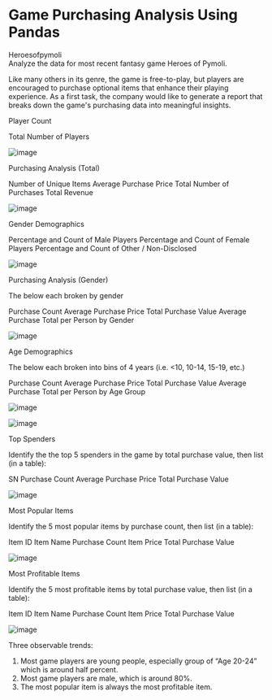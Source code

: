 # Game Purchasing Analysis Using Pandas
Heroesofpymoli    
Analyze the data for most recent fantasy game Heroes of Pymoli.

Like many others in its genre, the game is free-to-play, but players are encouraged to purchase optional items that enhance their playing experience. As a first task, the company would like to generate a report that breaks down the game's purchasing data into meaningful insights.


Player Count

Total Number of Players

![image](https://user-images.githubusercontent.com/79819331/119212275-41114680-ba85-11eb-97ce-4aab73928395.png)


Purchasing Analysis (Total)

Number of Unique Items
Average Purchase Price
Total Number of Purchases
Total Revenue

![image](https://user-images.githubusercontent.com/79819331/119212333-a06f5680-ba85-11eb-8b73-4f7ba7bd1aed.png)


Gender Demographics

Percentage and Count of Male Players
Percentage and Count of Female Players
Percentage and Count of Other / Non-Disclosed

![image](https://user-images.githubusercontent.com/79819331/119212357-c1d04280-ba85-11eb-8b6e-20e2ffd563e2.png)


Purchasing Analysis (Gender)

The below each broken by gender

Purchase Count
Average Purchase Price
Total Purchase Value
Average Purchase Total per Person by Gender

![image](https://user-images.githubusercontent.com/79819331/119212439-4b801000-ba86-11eb-8e69-7d5dab72de00.png)



Age Demographics

The below each broken into bins of 4 years (i.e. <10, 10-14, 15-19, etc.)

Purchase Count
Average Purchase Price
Total Purchase Value
Average Purchase Total per Person by Age Group

![image](https://user-images.githubusercontent.com/79819331/119212419-28edf700-ba86-11eb-9b1a-0a506fed34aa.png)



![image](https://user-images.githubusercontent.com/79819331/119212458-710d1980-ba86-11eb-9f82-91aa47a92a9a.png)



Top Spenders

Identify the the top 5 spenders in the game by total purchase value, then list (in a table):

SN
Purchase Count
Average Purchase Price
Total Purchase Value

![image](https://user-images.githubusercontent.com/79819331/119212473-8d10bb00-ba86-11eb-941b-a7491b754d62.png)


Most Popular Items

Identify the 5 most popular items by purchase count, then list (in a table):

Item ID
Item Name
Purchase Count
Item Price
Total Purchase Value


![image](https://user-images.githubusercontent.com/79819331/119212614-90587680-ba87-11eb-8535-29e50a655026.png)



Most Profitable Items

Identify the 5 most profitable items by total purchase value, then list (in a table):

Item ID
Item Name
Purchase Count
Item Price
Total Purchase Value


![image](https://user-images.githubusercontent.com/79819331/119212622-95b5c100-ba87-11eb-99c3-a840d506fcf9.png)




Three observable trends:
1.	Most game players are young people, especially group of “Age 20-24” which is around half percent.
2.	Most game players are male, which is around 80%.
3.	The most popular item is always the most profitable item.


